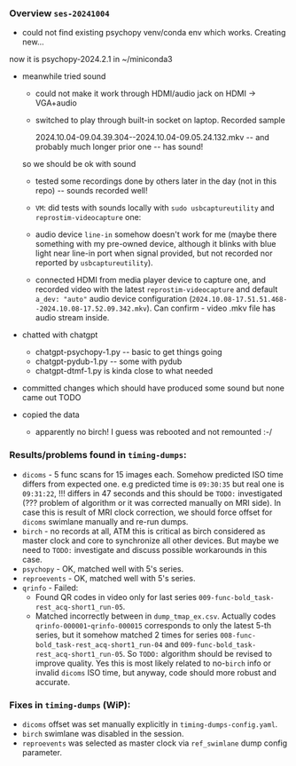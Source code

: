 ### Overview `ses-20241004`

- could not find existing psychopy venv/conda env which works. Creating new...

now it is psychopy-2024.2.1 in ~/miniconda3

- meanwhile tried sound

  - could not make it work through HDMI/audio jack on HDMI -> VGA+audio
  - switched to play through built-in socket on laptop. Recorded sample

    2024.10.04-09.04.39.304--2024.10.04-09.05.24.132.mkv -- and probably much longer prior one -- has sound!

  so we should be ok with sound

  - tested some recordings done by others later in the day (not in this repo) -- sounds recorded well!

  - `VM`: did tests with sounds locally with `sudo usbcaptureutility` and `reprostim-videocapture` one:
   - audio device `line-in` somehow doesn't work for me (maybe there something with my pre-owned device, although it blinks with blue light near line-in port when signal provided, but not recorded nor reported by `usbcaptureutility`). 
   - connected HDMI from media player device to capture one, and recorded video with the latest `reprostim-videocapture` and default `a_dev: "auto"` audio device configuration (`2024.10.08-17.51.51.468--2024.10.08-17.52.09.342.mkv`). Can confirm - video .mkv file has audio stream inside.

- chatted with chatgpt 

  - chatgpt-psychopy-1.py -- basic to get things going
  - chatgpt-pydub-1.py -- some with pydub
  - chatgpt-dtmf-1.py is kinda close to what needed
 
- committed changes which should have produced some sound but none came out TODO

- copied the data
  - apparently no birch!  I guess was rebooted and not remounted :-/

### Results/problems found in `timing-dumps`:
  - `dicoms` - 5 func scans for 15 images each. Somehow predicted ISO time differs from expected one. e.g predicted time is `09:30:35` but real one is `09:31:22`, !!! differs in 47 seconds and this should be `TODO:` investigated (??? problem of algorithm or it was corrected manually on MRI side). In case this is result of MRI clock correction, we should force offset for `dicoms` swimlane manually and re-run dumps.    
  - `birch` - no records at all, ATM this is critical as birch considered as master clock and core to synchronize all other devices. But maybe we need to `TODO:` investigate and discuss possible workarounds in this case.
  - `psychopy` - OK, matched well with 5's series.
  - `reproevents` - OK, matched well with 5's series.
  - `qrinfo` - Failed:
    - Found QR codes in video only for last series `009-func-bold_task-rest_acq-short1_run-05`.
    - Matched incorrectly between in `dump_tmap_ex.csv`. Actually codes `qrinfo-000001`-`qrinfo-000015` corresponds to only the latest 5-th series, but it somehow matched 2 times for series `008-func-bold_task-rest_acq-short1_run-04` and `009-func-bold_task-rest_acq-short1_run-05`. So `TODO:` algorithm should be revised to improve quality. Yes this is most likely related to no-`birch` info or invalid `dicoms` ISO time, but anyway, code should more robust and accurate.

### Fixes in `timing-dumps` (WiP):
  - `dicoms` offset was set manually explicitly in `timing-dumps-config.yaml`.
  - `birch` swimlane was disabled in the session.
  - `reproevents` was selected as master clock via `ref_swimlane` dump config parameter.
